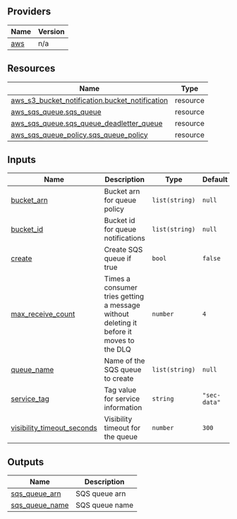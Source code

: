 ## Providers

| Name | Version |
|------|---------|
| <a name="provider_aws"></a> [aws](#provider\_aws) | n/a |

## Resources

| Name | Type |
|------|------|
| [aws_s3_bucket_notification.bucket_notification](https://registry.terraform.io/providers/hashicorp/aws/latest/docs/resources/s3_bucket_notification) | resource |
| [aws_sqs_queue.sqs_queue](https://registry.terraform.io/providers/hashicorp/aws/latest/docs/resources/sqs_queue) | resource |
| [aws_sqs_queue.sqs_queue_deadletter_queue](https://registry.terraform.io/providers/hashicorp/aws/latest/docs/resources/sqs_queue) | resource |
| [aws_sqs_queue_policy.sqs_queue_policy](https://registry.terraform.io/providers/hashicorp/aws/latest/docs/resources/sqs_queue_policy) | resource |

## Inputs

| Name | Description | Type | Default | Required |
|------|-------------|------|---------|:--------:|
| <a name="input_bucket_arn"></a> [bucket\_arn](#input\_bucket\_arn) | Bucket arn for queue policy | `list(string)` | `null` | no |
| <a name="input_bucket_id"></a> [bucket\_id](#input\_bucket\_id) | Bucket id for queue notifications | `list(string)` | `null` | no |
| <a name="input_create"></a> [create](#input\_create) | Create SQS queue if true | `bool` | `false` | no |
| <a name="input_max_receive_count"></a> [max\_receive\_count](#input\_max\_receive\_count) | Times a consumer tries getting a message without deleting it before it moves to the DLQ | `number` | `4` | no |
| <a name="input_queue_name"></a> [queue\_name](#input\_queue\_name) | Name of the SQS queue to create | `list(string)` | `null` | no |
| <a name="input_service_tag"></a> [service\_tag](#input\_service\_tag) | Tag value for service information | `string` | `"sec-data"` | no |
| <a name="input_visibility_timeout_seconds"></a> [visibility\_timeout\_seconds](#input\_visibility\_timeout\_seconds) | Visibility timeout for the queue | `number` | `300` | no |

## Outputs

| Name | Description |
|------|-------------|
| <a name="output_sqs_queue_arn"></a> [sqs\_queue\_arn](#output\_sqs\_queue\_arn) | SQS queue arn |
| <a name="output_sqs_queue_name"></a> [sqs\_queue\_name](#output\_sqs\_queue\_name) | SQS queue name |

